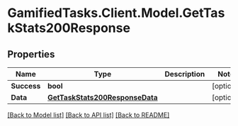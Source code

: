# GamifiedTasks.Client.Model.GetTaskStats200Response

## Properties

Name | Type | Description | Notes
------------ | ------------- | ------------- | -------------
**Success** | **bool** |  | [optional] 
**Data** | [**GetTaskStats200ResponseData**](GetTaskStats200ResponseData.md) |  | [optional] 

[[Back to Model list]](../../README.md#documentation-for-models) [[Back to API list]](../../README.md#documentation-for-api-endpoints) [[Back to README]](../../README.md)

